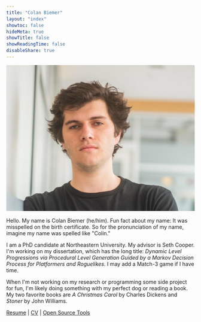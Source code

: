 ```yaml
---
title: "Colan Biemer"
layout: "index"
showtoc: false
hideMeta: true
showTitle: false
showReadingTime: false
disableShare: true
---
```


![](/images/me.jpg)

Hello. My name is Colan Biemer (he/him). Fun fact about my name: It was misspelled on the birth certificate. So for the pronunciation of my name, imagine my name was spelled like "Colin."

I am a PhD candidate at Northeastern University. My advisor is Seth Cooper. I'm working on my dissertation, which has the long title: *Dynamic Level Progressions via Procedural Level Generation Guided by a Markov Decision Process for Platformers and Roguelikes*. I may add a Match-3 game if I have time.

When I'm not working on my research or programming some side project for fun, I'm likely doing something with my perfect dog or reading a book. My two favorite books are *A Christmas Carol* by Charles Dickens and *Stoner* by John Williams.

[Resume](/pdf/resume.pdf) | [CV](/pdf/cfb_cv.pdf) | [Open Source Tools](./open-source-tools)